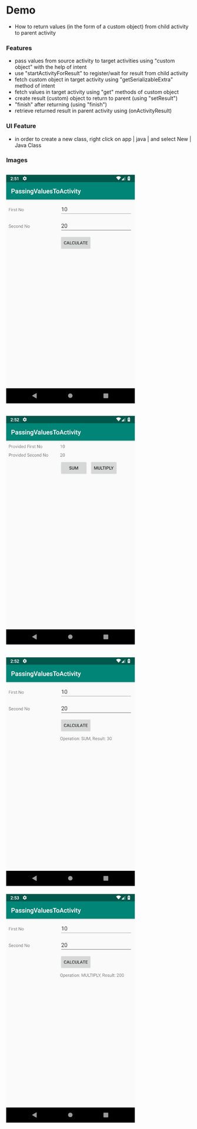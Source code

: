 # Demo
- How to return values (in the form of a custom object) from child activity to parent activity

### Features
- pass values from source activity to target activities using "custom object" with the help of intent
- use "startActivityForResult" to register/wait for result from child activity
- fetch custom object in target activity using "getSerializableExtra" method of intent
- fetch values in target activity using "get" methods of custom object
- create result (custom) object to return to parent (using "setResult")
- "finish" after returning (using "finish")
- retrieve returned result in parent activity using (onActivityResult)

### UI Feature
- in order to create a new class, right click on app | java | <your package> and select New | Java Class

### Images

![01.png](images/01.png?raw=true "01.png")
---
![02.png](images/02.png?raw=true "02.png")
---
![03.png](images/03.png?raw=true "03.png")
---
![04.png](images/04.png?raw=true "04.png")
